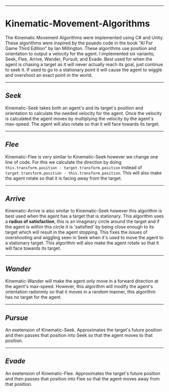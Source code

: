 -------------------------------------------------------------------------------------------------------------------------------
# Kinematic-Movement-Algorithms

The Kinematic Movement Algorithms were implemented using C# and Unity. These algorithms were inspired by the psuedo code in the book "AI For Game Third Edition" by Ian Millington. These algorithms use position and orientation to output a velocity for the agent. I implemented six variants; Seek, Flee, Arrive, Wander, Pursuit, and Evade. Best used for when the agent is chasing a target as it will never actually reach its goal, just continue to seek it. If used to go to a stationary point it will cause the agent to wiggle and overshoot an exact point in the world. 

-------------------------------------------------------------------------------------------------------------------------------
## *Seek*

Kinematic-Seek takes both an agent's and its target's position and orientation to calculate the needed velocity for the agent. Once the velocity is calculated the agent moves by multiplying the velocity by the agent's max-speed. The agent will also rotate so that it will face towards its target.

-------------------------------------------------------------------------------------------------------------------------------
## *Flee*

Kinematic-Flee is very similar to Kinematic-Seek however we change one line of code. For this we calculate the direction by doing `this.transform.position - target.transform.position` instead of `target.transform.position - this.transform.position`. This will also make the agent rotate so that it is facing away from the target. 

-------------------------------------------------------------------------------------------------------------------------------
## *Arrive*

Kinematic-Arrive is also similar to Kinematic-Seek however this algorithm is best used when the agent has a target that is stationary. This algorithm uses a **radius of satisfaction**, this is an imaginary circle around the target and if the agent is within this circle it is 'satisfied' by being close enough to its target which will result in the agent stopping. This fixes the issues of overshooting and wiggling seen in Seek when it's used to move the agent to a stationary target. This algorithm will also make the agent rotate so that it will face towards its target.

-------------------------------------------------------------------------------------------------------------------------------
## *Wander*

Kinematic-Wander will make the agent only move in a forward direction at the agent's max-speed. However, this algorithm will modify the agent's orientation radonmly so that it moves in a random manner, this algorithm has no target for the agent. 

-------------------------------------------------------------------------------------------------------------------------------
## *Pursue*

An exetension of Kinematic-Seek. Approximates the target's future position and then passes that position into Seek so that the agent moves to that position.

-------------------------------------------------------------------------------------------------------------------------------
## *Evade*

An exetension of Kinematic-Flee. Approximates the target's future position and then passes that position into Flee so that the agent moves away from that position.
